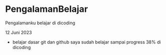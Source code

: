 # PengalamanBelajar
Pengalamanku belajar di dicoding

12 Juni 2023 
* belajar dasar git dan github
saya sudah belajar sampai progress 38% di dicoding
